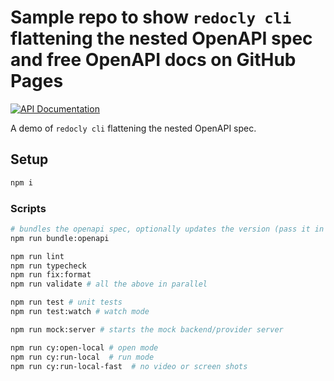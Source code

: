 # Sample repo to show `redocly cli` flattening the nested OpenAPI spec and free OpenAPI docs on GitHub Pages

[![API Documentation](https://img.shields.io/badge/API-DOCUMENTATION-blue?style=flat-square)](https://muratkeremozcan.github.io/redocly-ref-flat-openapi-spec/api-docs.html)

A demo of `redocly cli` flattening the nested OpenAPI spec.

## Setup

```bash
npm i
```

### Scripts

```bash
# bundles the openapi spec, optionally updates the version (pass it in as a 3rd argument in package.json script)
npm run bundle:openapi

npm run lint
npm run typecheck
npm run fix:format
npm run validate # all the above in parallel

npm run test # unit tests
npm run test:watch # watch mode

npm run mock:server # starts the mock backend/provider server

npm run cy:open-local # open mode
npm run cy:run-local  # run mode
npm run cy:run-local-fast  # no video or screen shots
```
